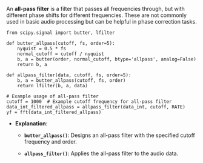 An **all-pass filter** is a filter that passes all frequencies through, but with different phase shifts for different frequencies. These are not commonly used in basic audio processing but can be helpful in phase correction tasks.

```shell
from scipy.signal import butter, lfilter

def butter_allpass(cutoff, fs, order=5):
    nyquist = 0.5 * fs
    normal_cutoff = cutoff / nyquist
    b, a = butter(order, normal_cutoff, btype='allpass', analog=False)
    return b, a

def allpass_filter(data, cutoff, fs, order=5):
    b, a = butter_allpass(cutoff, fs, order)
    return lfilter(b, a, data)

# Example usage of all-pass filter
cutoff = 1000  # Example cutoff frequency for all-pass filter
data_int_filtered_allpass = allpass_filter(data_int, cutoff, RATE)
yf = fft(data_int_filtered_allpass)

```


- **Explanation**:
    
    - **`butter_allpass()`**: Designs an all-pass filter with the specified cutoff frequency and order.
        
    - **`allpass_filter()`**: Applies the all-pass filter to the audio data.